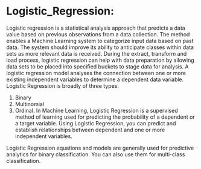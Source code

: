 # Logistic_Regression:
Logistic regression is a statistical analysis approach that predicts a data value based on previous observations from a data collection. The method enables a Machine Learning system to categorize input data based on past data. The system should improve its ability to anticipate classes within data sets as more relevant data is received. During the extract, transform and load process, logistic regression can help with data preparation by allowing data sets to be placed into specified buckets to stage data for analysis. A logistic regression model analyses the connection between one or more existing independent variables to determine a dependent data variable.
Logistic Regression is broadly of three types:
1. Binary
2. Multinomial
3. Ordinal.
In Machine Learning, Logistic Regression is a supervised method of learning used for predicting the probability of a dependent or a target variable. Using Logistic Regression, you can predict and establish relationships between dependent and one or more independent variables.

 Logistic Regression equations and models are generally used for predictive analytics for binary classification. You can also use them for multi-class classification. 
